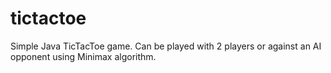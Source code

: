 # tictactoe
Simple Java TicTacToe game. Can be played with 2 players or against an AI opponent using Minimax algorithm.
